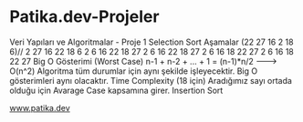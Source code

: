# Patika.dev-Projeler
Veri Yapıları ve Algoritmalar - Proje 1
Selection Sort
Aşamalar (22 27 16  2 18  6)//
 2 27 16 22 18  6
 2  6 16 22 18 27
 2  6 16 22 18 27
 2  6 16 18 22 27
 2  6 16 18 22 27
 Big O Gösterimi (Worst Case)
 n-1 + n-2 + ... + 1 = (n-1)*n/2 ---> O(n^2)
 Algoritma tüm durumlar için aynı şekilde işleyecektir. Big O gösterimleri aynı olacaktır.
 Time Complexity (18 için)
 Aradığımız sayı ortada olduğu için Avarage Case kapsamına girer.
 Insertion Sort
 
 
 www.patika.dev
